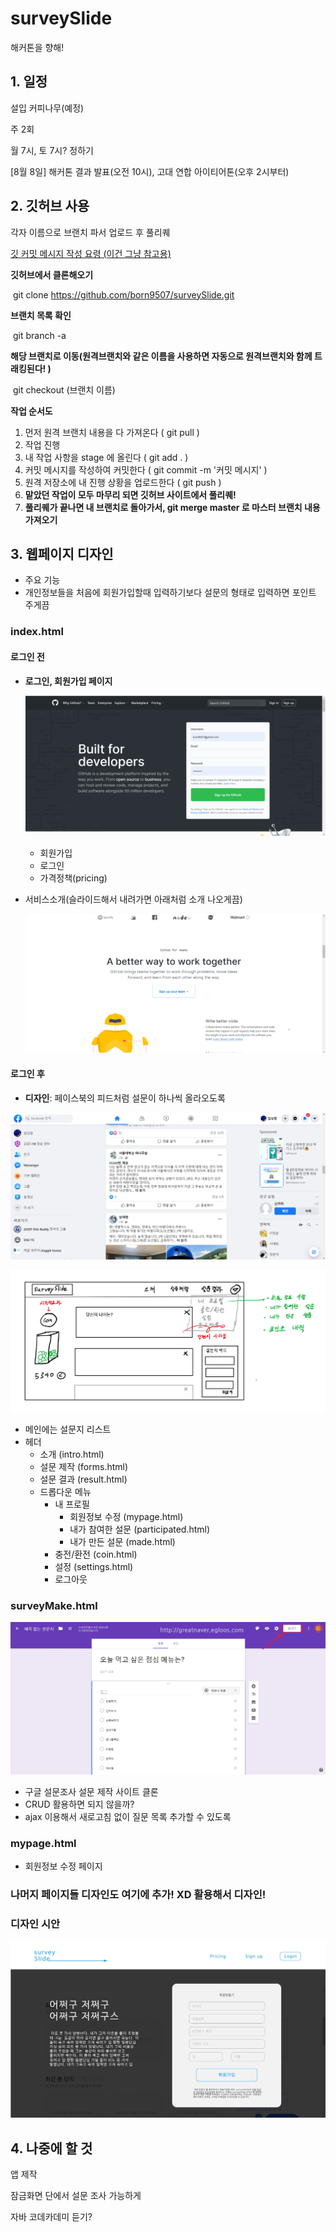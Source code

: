 # surveySlide

해커톤을 향해! 

## 1. 일정

설입 커피나무(예정)

주 2회

월 7시, 토 7시? 정하기



[8월 8일] 해커톤 결과 발표(오전 10시), 고대 연합 아이티어톤(오후 2시부터)

## 2. 깃허브 사용

각자 이름으로 브랜치 파서 업로드 후 풀리퀘

[깃 커밋 메시지 작성 요령 (이건 그냥 참고용)](https://blog.ull.im/engineering/2019/03/10/logs-on-git.html)



**깃허브에서 클론해오기**

​	git clone https://github.com/born9507/surveySlide.git

**브랜치 목록 확인**	

​	git branch -a

**해당 브랜치로 이동(원격브랜치와 같은 이름을 사용하면 자동으로 원격브랜치와 함께 트래킹된다! )**

​	git checkout (브랜치 이름)



**작업 순서도**

1. 먼저 원격 브랜치 내용을 다 가져온다 ( git pull )
2. 작업 진행
3. 내 작업 사항을 stage 에 올린다 ( git add .  )
4. 커밋 메시지를 작성하여 커밋한다 ( git commit -m '커밋 메시지' )
5. 원격 저장소에 내 진행 상황을 업로드한다 ( git push )
6. **맡았던 작업이 모두 마무리 되면 깃허브 사이트에서 풀리퀘!**
7. **풀리퀘가 끝나면 내 브랜치로 돌아가서, git merge master 로 마스터 브랜치 내용 가져오기**



## 3. 웹페이지 디자인

- 주요 기능
- 개인정보들을 처음에 회원가입할때 입력하기보다 설문의 형태로 입력하면 포인트 주게끔



### index.html

#### 로그인 전

- **로그인, 회원가입 페이지**

  ![](img/github-main.png)
  - 회원가입
  - 로그인
  - 가격정책(pricing)

- 서비스소개(슬라이드해서 내려가면 아래처럼 소개 나오게끔)

  ![](img/github-intro.png)



#### 로그인 후

- **디자인**: 페이스북의 피드처럼 설문이 하나씩 올라오도록

![](img/facebook-feedpage.png)

![](img/mainpage.png)

- 메인에는 설문지 리스트
- 헤더
  - 소개 (intro.html)
  - 설문 제작 (forms.html)
  - 설문 결과 (result.html)
  - 드롭다운 메뉴
    - 내 프로필
      - 회원정보 수정 (mypage.html)
      - 내가 참여한 설문 (participated.html)
      - 내가 만든 설문 (made.html)
    - 충전/환전 (coin.html)
    - 설정 (settings.html)
    - 로그아웃 



### surveyMake.html

![](img/img3.png)

- 구글 설문조사 설문 제작 사이트 클론
- CRUD 활용하면 되지 않을까?
- ajax 이용해서 새로고침 없이 질문 목록 추가할 수 있도록



### mypage.html

- 회원정보 수정 페이지



### 나머지 페이지들 디자인도 여기에 추가! XD 활용해서 디자인!

### 디자인 시안

![](img/index_example.jpg)






## 4. 나중에 할 것

앱 제작

잠금화면 단에서 설문 조사 가능하게 

자바 코데카데미 듣기?
